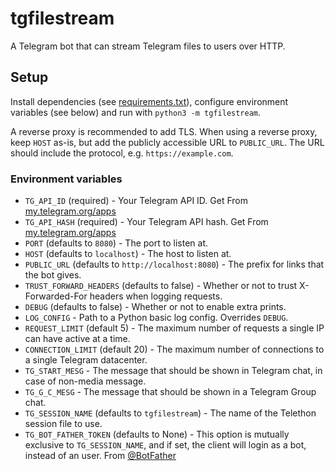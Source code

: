 # tgfilestream
A Telegram bot that can stream Telegram files to users over HTTP.

## Setup
Install dependencies (see [requirements.txt](/requirements.txt)), configure
environment variables (see below) and run with `python3 -m tgfilestream`.

A reverse proxy is recommended to add TLS. When using a reverse proxy, keep
`HOST` as-is, but add the publicly accessible URL to `PUBLIC_URL`. The URL
should include the protocol, e.g. `https://example.com`.

### Environment variables
* `TG_API_ID` (required) - Your Telegram API ID. Get From [my.telegram.org/apps](https://my.telegram.org/apps)
* `TG_API_HASH` (required) - Your Telegram API hash. Get From [my.telegram.org/apps](https://my.telegram.org/apps)
* `PORT` (defaults to `8080`) - The port to listen at.
* `HOST` (defaults to `localhost`) - The host to listen at.
* `PUBLIC_URL` (defaults to `http://localhost:8080`) - The prefix for links that the bot gives.
* `TRUST_FORWARD_HEADERS` (defaults to false) - Whether or not to trust X-Forwarded-For headers when logging requests.
* `DEBUG` (defaults to false) - Whether or not to enable extra prints.
* `LOG_CONFIG` - Path to a Python basic log config. Overrides `DEBUG`.
* `REQUEST_LIMIT` (default 5) - The maximum number of requests a single IP can have active at a time.
* `CONNECTION_LIMIT` (default 20) - The maximum number of connections to a single Telegram datacenter.
* `TG_START_MESG` - The message that should be shown in Telegram chat, in case of non-media message.
* `TG_G_C_MESG` - The message that should be shown in a Telegram Group chat.
* `TG_SESSION_NAME` (defaults to `tgfilestream`) - The name of the Telethon session file to use.
* `TG_BOT_FATHER_TOKEN` (defaults to None) - This option is mutually exclusive to `TG_SESSION_NAME`, and if set, the client will login as a bot, instead of an user. From [@BotFather](https://telegram.dog/BotFather)
